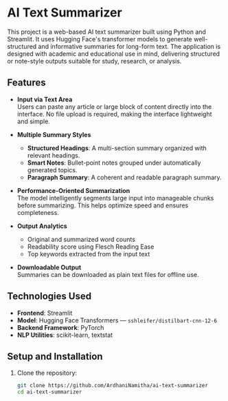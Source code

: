 # AI Text Summarizer

This project is a web-based AI text summarizer built using Python and Streamlit. It uses Hugging Face's transformer models to generate well-structured and informative summaries for long-form text. The application is designed with academic and educational use in mind, delivering structured or note-style outputs suitable for study, research, or analysis.

## Features

- **Input via Text Area**  
  Users can paste any article or large block of content directly into the interface. No file upload is required, making the interface lightweight and simple.

- **Multiple Summary Styles**  
  - **Structured Headings**: A multi-section summary organized with relevant headings.
  - **Smart Notes**: Bullet-point notes grouped under automatically generated topics.
  - **Paragraph Summary**: A coherent and readable paragraph summary.

- **Performance-Oriented Summarization**  
  The model intelligently segments large input into manageable chunks before summarizing. This helps optimize speed and ensures completeness.

- **Output Analytics**  
  - Original and summarized word counts  
  - Readability score using Flesch Reading Ease  
  - Top keywords extracted from the input text  

- **Downloadable Output**  
  Summaries can be downloaded as plain text files for offline use.

## Technologies Used

- **Frontend**: Streamlit  
- **Model**: Hugging Face Transformers — `sshleifer/distilbart-cnn-12-6`  
- **Backend Framework**: PyTorch  
- **NLP Utilities**: scikit-learn, textstat  

## Setup and Installation

1. Clone the repository:
   ```bash
   git clone https://github.com/ArdhaniNamitha/ai-text-summarizer
   cd ai-text-summarizer
